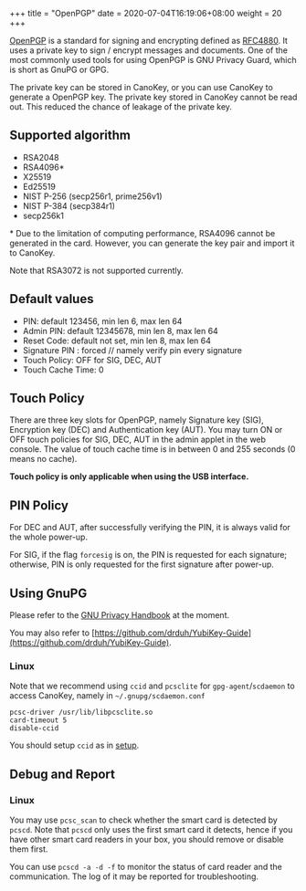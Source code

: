 +++
title = "OpenPGP"
date =  2020-07-04T16:19:06+08:00
weight = 20
+++

[OpenPGP](https://www.openpgp.org/) is a standard for signing and encrypting defined as [RFC4880](https://tools.ietf.org/html/rfc4880). It uses a private key to sign / encrypt messages and documents. One of the most commonly used tools for using OpenPGP is GNU Privacy Guard, which is short as GnuPG or GPG.

The private key can be stored in CanoKey, or you can use CanoKey to generate a OpenPGP key. The private key stored in CanoKey cannot be read out. This reduced the chance of leakage of the private key.

## Supported algorithm

* RSA2048
* RSA4096\*
* X25519
* Ed25519
* NIST P-256 (secp256r1, prime256v1)
* NIST P-384 (secp384r1)
* secp256k1

\* Due to the limitation of computing performance, RSA4096 cannot be generated in the card. However, you can generate the key pair and import it to CanoKey.

Note that RSA3072 is not supported currently.

## Default values

* PIN: default 123456, min len 6, max len 64
* Admin PIN: default 12345678, min len 8, max len 64
* Reset Code: default not set, min len 8, max len 64
* Signature PIN : forced // namely verify pin every signature
* Touch Policy: OFF for SIG, DEC, AUT
* Touch Cache Time: 0

## Touch Policy

There are three key slots for OpenPGP, namely Signature key (SIG), Encryption key (DEC) and Authentication key (AUT). You may turn ON or OFF touch policies for SIG, DEC, AUT in the admin applet in the web console. The value of touch cache time is in between 0 and 255 seconds (0 means no cache).

**Touch policy is only applicable when using the USB interface.**

## PIN Policy

For DEC and AUT, after successfully verifying the PIN, it is always valid for the whole power-up.

For SIG, if the flag `forcesig` is on, the PIN is requested for each signature; otherwise, PIN is only requested for the first signature after power-up.

## Using GnuPG

Please refer to the [GNU Privacy Handbook](https://gnupg.org/gph/en/manual.html) at the moment.

You may also refer to [https://github.com/drduh/YubiKey-Guide](https://github.com/drduh/YubiKey-Guide).

### Linux

Note that we recommend using `ccid` and `pcsclite` for `gpg-agent`/`scdaemon` to access CanoKey, namely in `~/.gnupg/scdaemon.conf`

```
pcsc-driver /usr/lib/libpcsclite.so
card-timeout 5
disable-ccid
```

You should setup `ccid` as in [setup](https://docs.canokeys.org/userguide/setup/).

## Debug and Report

### Linux

You may use `pcsc_scan` to check whether the smart card is detected by `pcscd`. Note that `pcscd` only uses the first smart card it detects, hence if you have other smart card readers in your box, you should remove or disable them first.

You can use `pcscd -a -d -f` to monitor the status of card reader and the communication. The log of it may be reported for troubleshooting.
